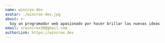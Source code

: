 ```yaml
---
name: wincrox-dev
avatar: ./wincrox-dev.jpg
about: >-
  Soy un programador web apasionado por hacer brillar las nuevas ideas a tu servicio
email: srwincrox30@gmail.com
authorLink: https://wincrox.dev
---
```

